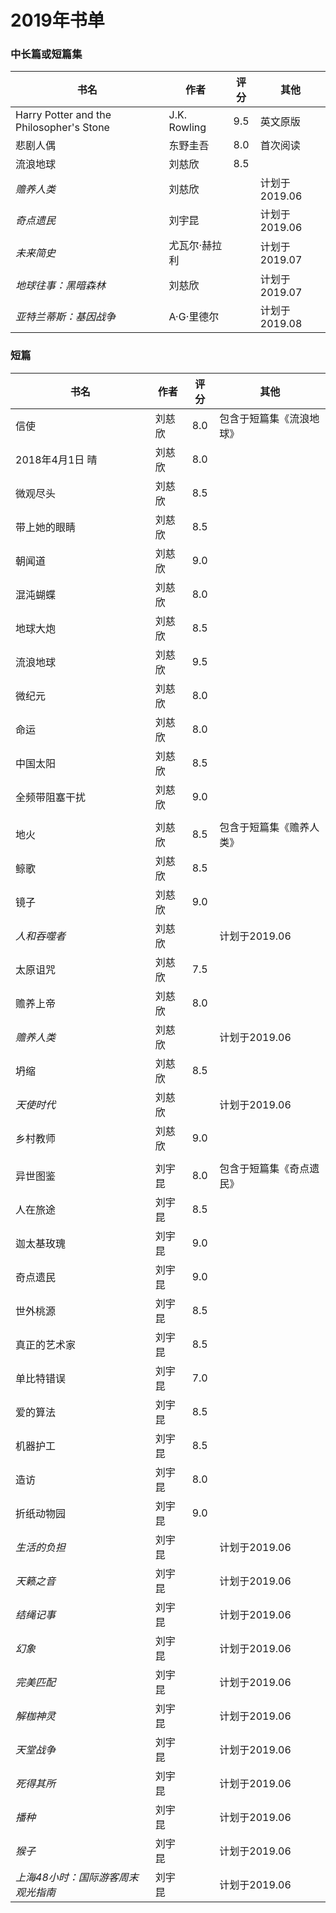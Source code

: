 # 2019年书单

### 中长篇或短篇集
| 书名 | 作者 | 评分 | 其他 |
| --- | --- | :---: | --- |
| Harry Potter and the Philosopher's Stone | J.K. Rowling | 9.5 | 英文原版 |
| 悲剧人偶 | 东野圭吾 | 8.0 | 首次阅读 |
| 流浪地球 | 刘慈欣 | 8.5 | |
| _赡养人类_ | 刘慈欣 |  | 计划于2019.06 |
| _奇点遗民_ | 刘宇昆 |  | 计划于2019.06 |
| _未来简史_ | 尤瓦尔·赫拉利 |  | 计划于2019.07 |
| _地球往事：黑暗森林_ | 刘慈欣 |  | 计划于2019.07 |
| _亚特兰蒂斯：基因战争_ | A·G·里德尔 |  | 计划于2019.08 |

### 短篇
| 书名 | 作者 | 评分 | 其他 |
| --- | --- | :---: | --- |
| 信使 | 刘慈欣 | 8.0 | 包含于短篇集《流浪地球》 |
| 2018年4月1日 晴 | 刘慈欣 | 8.0 | |
| 微观尽头 | 刘慈欣 | 8.5 | |
| 带上她的眼睛 | 刘慈欣| 8.5 | |
| 朝闻道 | 刘慈欣 | 9.0 | |
| 混沌蝴蝶 | 刘慈欣 | 8.0 | |
| 地球大炮 | 刘慈欣 | 8.5 | |
| 流浪地球 | 刘慈欣 | 9.5 | |
| 微纪元 | 刘慈欣 | 8.0 | |
| 命运 | 刘慈欣 | 8.0 | |
| 中国太阳 | 刘慈欣 | 8.5 | |
| 全频带阻塞干扰 | 刘慈欣 | 9.0 | |
| | | | |
| 地火 | 刘慈欣 | 8.5 | 包含于短篇集《赡养人类》 |
| 鲸歌 | 刘慈欣 | 8.5 | |
| 镜子 | 刘慈欣 | 9.0 | |
| _人和吞噬者_ | 刘慈欣 | | 计划于2019.06 |
| 太原诅咒 | 刘慈欣 | 7.5 | |
| 赡养上帝 | 刘慈欣 | 8.0 | |
| _赡养人类_ | 刘慈欣 | | 计划于2019.06 |
| 坍缩 | 刘慈欣 | 8.5 | |
| _天使时代_ | 刘慈欣 | | 计划于2019.06 |
| 乡村教师 | 刘慈欣 | 9.0 | |
| | | | |
| 异世图鉴 | 刘宇昆 | 8.0 | 包含于短篇集《奇点遗民》 |
| 人在旅途 | 刘宇昆 | 8.5 | |
| 迦太基玫瑰 | 刘宇昆 | 9.0 | |
| 奇点遗民 | 刘宇昆 | 9.0 | |
| 世外桃源 | 刘宇昆 | 8.5 | |
| 真正的艺术家 | 刘宇昆 | 8.5 | |
| 单比特错误 | 刘宇昆 | 7.0 | |
| 爱的算法 | 刘宇昆 | 8.5 | |
| 机器护工 | 刘宇昆 | 8.5 | |
| 造访 | 刘宇昆 | 8.0 | |
| 折纸动物园 | 刘宇昆 | 9.0 | |
| _生活的负担_ | 刘宇昆 | | 计划于2019.06 |
| _天籁之音_ | 刘宇昆 | | 计划于2019.06 |
| _结绳记事_ | 刘宇昆 | | 计划于2019.06 |
| _幻象_ | 刘宇昆 | | 计划于2019.06 |
| _完美匹配_ | 刘宇昆 | | 计划于2019.06 |
| _解枷神灵_ | 刘宇昆 | | 计划于2019.06 |
| _天堂战争_ | 刘宇昆 | | 计划于2019.06 |
| _死得其所_ | 刘宇昆 | | 计划于2019.06 |
| _播种_ | 刘宇昆 | | 计划于2019.06 |
| _猴子_ | 刘宇昆 | | 计划于2019.06 |
| _上海48小时：国际游客周末观光指南_ | 刘宇昆 | | 计划于2019.06 |
